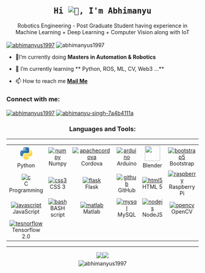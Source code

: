 <h2 align="center" style="font-family:'Monospace'">Hi <img src='https://raw.githubusercontent.com/iampavangandhi/iampavangandhi/master/gifs/Hi.gif' alt='👋' height='25'>, I'm Abhimanyu</h2>
<div align='center'> Robotics Engineering - Post Graduate Student having experience in Machine Learning + Deep Learning + Computer Vision along with IoT</div>
</br>  

<p align="right" style="display: inline; margin-top:50"> 
  <a href="https://twitter.com/abhimanyus1997" target="blank"><img src="https://img.shields.io/twitter/follow/abhimanyus1997?logo=twitter&style=for-the-badge" alt="abhimanyus1997" height="20px"/></a> 
  <img src="https://komarev.com/ghpvc/?username=abhimanyus1997&label=Profile%20views&color=0e75b6&style=flat" alt="abhimanyus1997" height="20px"/> </p>
</p>

- 🤖I’m currently doing **Masters in Automation & Robotics**

- 🌱 I’m currently learning ** Python, ROS, ML, CV, Web3 ...**

- 📫 How to reach me **[Mail Me](mailto://abhimanyus1997+github@gmail.com)**

<h3 align="left">Connect with me:</h3>
<p align="left">  

<a href="https://twitter.com/abhimanyus1997" target="blank"><img align="center" src="https://raw.githubusercontent.com/rahuldkjain/github-profile-readme-generator/master/src/images/icons/Social/twitter.svg" alt="abhimanyus1997" height="30" width="40" /></a>
<a href="https://linkedin.com/in/abhimanyu-singh-7a4b4111a" target="blank"><img align="center" src="https://raw.githubusercontent.com/rahuldkjain/github-profile-readme-generator/master/src/images/icons/Social/linked-in-alt.svg" alt="abhimanyu-singh-7a4b4111a" height="30" width="40" /></a>
</p>


<center>
<h3 align="center">Languages and Tools:</h3>
<hr>
	
<table align="center">
<tr>
    <td align="center" width="100" title="Python">
	<a href="https://www.python.org" target="_blank" rel="noreferrer">
	    <img src="https://raw.githubusercontent.com/devicons/devicon/master/icons/python/python-original.svg"
		alt="python" width="40" height="40" />
	</a>
	<br>Python
    </td>
    <td align="center" width="100" title="Numpy">
	<a href="https://numpy.org/" target="_blank" rel="noreferrer">
            <img src="https://cdn.jsdelivr.net/gh/devicons/devicon/icons/numpy/numpy-original.svg" alt="numpy" width="40" height="40" />
	</a>
	<br>Numpy
    </td>
    <td align="center" width="100" title="Cordova">
	<a href="https://cordova.apache.org/" target="_blank" rel="noreferrer">
	    <img src="https://www.vectorlogo.zone/logos/apache_cordova/apache_cordova-icon.svg" alt="apachecordova"
		width="40" height="40" />
	</a>
	    <br>Cordova
    </td>
    <td align="center" width="100"  title="Arduino">
	<a href="https://www.arduino.cc/" target="_blank" rel="noreferrer">
	<img src="https://cdn.jsdelivr.net/gh/devicons/devicon/icons/arduino/arduino-original-wordmark.svg" alt="arduino" width="40" height="40"  />
	</a>
	    <br>Arduino
    </td>
    <td align="center" width="100" title="Blender">
	<a href="https://www.blender.org/" target="_blank" rel="noreferrer">
            <img src="https://cdn.jsdelivr.net/gh/devicons/devicon/icons/blender/blender-original.svg" width="40" height="40"   />
	</a>
	    <br>Blender
    </td>
    <td align="center" width="100" title="BS5">
	<a href="https://getbootstrap.com" target="_blank" rel="noreferrer">
	<img src="https://cdn.jsdelivr.net/gh/devicons/devicon/icons/bootstrap/bootstrap-original.svg" alt="bootstrap5" width="40" height="40"   />
	</a>
	    <br>Bootstrap    
    </td>
</tr>
<tr>
    <td align="center" width="100" title="C Language">
	<a href="https://www.cprogramming.com/" target="_blank" rel="noreferrer">
	   <img src="https://cdn.jsdelivr.net/gh/devicons/devicon/icons/c/c-original.svg" alt="c" width="40" height="40" />
	</a>
	    <br>C Programming
    </td>
    <td align="center" width="100" title="CSS 3">
	<a href="https://www.w3schools.com/css/" target="_blank" rel="noreferrer">
            <img src="https://cdn.jsdelivr.net/gh/devicons/devicon/icons/css3/css3-plain.svg" alt="css3" width="40" height="40" />
	</a>
	    <br>CSS 3
    </td>
    <td align="center" width="100" title="Flask">
	<a href="https://flask.palletsprojects.com/" target="_blank" rel="noreferrer">
            <img src="https://cdn.jsdelivr.net/gh/devicons/devicon/icons/flask/flask-original.svg" alt="flask" width="40" height="40" />
	</a>
	     <br>Flask
    </td>
    <td align="center" width="100" title="Github">
	<a href="https://github.com/" target="_blank" rel="noreferrer">
	    <img src="https://cdn.jsdelivr.net/gh/devicons/devicon/icons/github/github-original.svg" alt="github" width="40"
		height="40" />
	</a>
	    <br>GitHub
    </td>
    <td align="center" width="100" title="HTML 5">
	<a href="https://www.w3.org/html/" target="_blank" rel="noreferrer">
            <img src="https://cdn.jsdelivr.net/gh/devicons/devicon/icons/html5/html5-original.svg" alt="html5" width="40" height="40" />
	</a>
	    <br>HTML 5
    </td>
    <td align="center" width="100" title="Raspberry">
	<a href="https://https://www.raspberrypi.org/" target="_blank" rel="noreferrer">
            <img src="https://cdn.jsdelivr.net/gh/devicons/devicon/icons/raspberrypi/raspberrypi-original.svg" alt="raspberry" width="40"
		height="40" />
	</a>
	    <br>Raspberry Pi
    </td>
</tr>
<tr>
    <td align="center" width="100"  title="Javascript">
	<a href="https://developer.mozilla.org/en-US/docs/Web/JavaScript" target="_blank" rel="noreferrer">
	<img src="https://cdn.jsdelivr.net/gh/devicons/devicon/icons/javascript/javascript-plain.svg" alt="javascript" width="40" height="40" />
	</a>
	    <br>JavaScript
    </td>
    <td align="center" width="100"  title="Shell Scripting">
	<a href="https://www.linux.org/" target="_blank" rel="noreferrer">
            <img src="https://cdn.jsdelivr.net/gh/devicons/devicon/icons/bash/bash-plain.svg" alt="bash" width="40" height="40" />
	</a>
	    <br>BASH script
    </td>
    <td align="center" width="100" title="MatLab">
	<a href="https://www.mathworks.com/" target="_blank" rel="noreferrer">
	    <img src="https://cdn.jsdelivr.net/gh/devicons/devicon/icons/matlab/matlab-line.svg" alt="matlab" width="40"
		height="40" />
	</a>
	    <br>Matlab
    </td>
    <td align="center" width="100" title="MySQL">
	<a href="https://www.mysql.com/" target="_blank" rel="noreferrer">
            <img src="https://cdn.jsdelivr.net/gh/devicons/devicon/icons/mysql/mysql-original.svg" alt="mysql" width="40" height="40" />
	</a>
	    <br>MySQL
    </td>
    <td align="center" width="100" title="NodeJS">
	<a href="https://nodejs.org" target="_blank" rel="noreferrer">
            <img src="https://cdn.jsdelivr.net/gh/devicons/devicon/icons/nodejs/nodejs-original.svg" alt="nodejs" width="40" height="40" />
	</a>
	    <br>NodeJS
    </td>
    <td align="center" width="100" title="OpenCV">
	<a href="https://opencv.org/" target="_blank" rel="noreferrer">
	    <img src="https://cdn.jsdelivr.net/gh/devicons/devicon/icons/opencv/opencv-plain-wordmark.svg" alt="opencv" width="40"
		height="40" />
	</a>
	    <br>OpenCV
    </td>
</tr>
<tr>
    <td align="center" width="100" title="Tensorflow 2.0">
	<a href="https://www.tensorflow.org/" target="_blank" rel="noreferrer">
            <img src="https://cdn.jsdelivr.net/gh/devicons/devicon/icons/tensorflow/tensorflow-original.svg" alt="tesnorflow" width="40" height="40" />
	</a>
	    <br>Tensorflow 2.0
    </td>
</tr>
</table>

<hr>
	
	
	
<div style="display: inline-block">
    <img src="https://github-readme-stats.vercel.app/api/top-langs/?username=abhimanyus1997&langs_count=4&theme=synthwave"/>
    <img src="https://github-readme-stats.vercel.app/api?username=abhimanyus1997&show_icons=true&locale=en&theme=synthwave" align="right" />
</div>

<div align="center">
  <img align="center" src="https://github-readme-streak-stats.herokuapp.com/?user=abhimanyus1997&theme=synthwave" alt="abhimanyus1997" />
</div>
</center>
